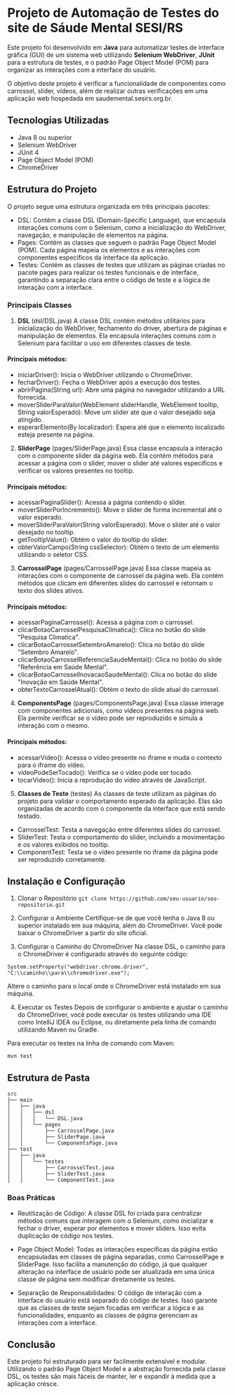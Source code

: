 # Projeto de Automação de Testes do site de Sáude Mental SESI/RS

Este projeto foi desenvolvido em **Java** para automatizar testes de interface gráfica (GUI) de um sistema web utilizando **Selenium WebDriver**, **JUnit** para a estrutura de testes, e o padrão Page Object Model (POM) para organizar as interações com a interface do usuário.

O objetivo deste projeto é verificar a funcionalidade de componentes como carrossel, slider, vídeos, além de realizar outras verificações em uma aplicação web hospedada em saudemental.sesirs.org.br.

## Tecnologias Utilizadas
* Java 8 ou superior
* Selenium WebDriver
* JUnit 4
* Page Object Model (POM)
* ChromeDriver

## Estrutura do Projeto
O projeto segue uma estrutura organizada em três principais pacotes:

* DSL: Contém a classe DSL (Domain-Specific Language), que encapsula interações comuns com o Selenium, como a inicialização do WebDriver, navegação, e manipulação de elementos na página.
* Pages: Contém as classes que seguem o padrão Page Object Model (POM). Cada página mapeia os elementos e as interações com componentes específicos da interface da aplicação.
* Testes: Contém as classes de testes que utilizam as páginas criadas no pacote pages para realizar os testes funcionais e de interface, garantindo a separação clara entre o código de teste e a lógica de interação com a interface.

### Principais Classes
1. **DSL** (dsl/DSL.java)
A classe DSL contém métodos utilitários para inicialização do WebDriver, fechamento do driver, abertura de páginas e manipulação de elementos. Ela encapsula interações comuns com o Selenium para facilitar o uso em diferentes classes de teste.

#### Principais métodos:

* iniciarDriver(): Inicia o WebDriver utilizando o ChromeDriver.
* fecharDriver(): Fecha o WebDriver após a execução dos testes.
* abrirPagina(String url): Abre uma página no navegador utilizando a URL fornecida.
* moverSliderParaValor(WebElement sliderHandle, WebElement tooltip, String valorEsperado): Move um slider até que o valor desejado seja atingido.
* esperarElemento(By localizador): Espera até que o elemento localizado esteja presente na página.
  
2. **SliderPage** (pages/SliderPage.java)
Essa classe encapsula a interação com o componente slider da página web. Ela contém métodos para acessar a página com o slider, mover o slider até valores específicos e verificar os valores presentes no tooltip.

#### Principais métodos:

* acessarPaginaSlider(): Acessa a página contendo o slider.
* moverSliderPorIncremento(): Move o slider de forma incremental até o valor esperado.
* moverSliderParaValor(String valorEsperado): Move o slider até o valor desejado no tooltip.
* getTooltipValue(): Obtém o valor do tooltip do slider.
* obterValorCampo(String cssSelector): Obtém o texto de um elemento utilizando o seletor CSS.

3. **CarrosselPage** (pages/CarrosselPage.java)
Essa classe mapeia as interações com o componente de carrossel da página web. Ela contém métodos que clicam em diferentes slides do carrossel e retornam o texto dos slides ativos.

#### Principais métodos:

* acessarPaginaCarrossel(): Acessa a página com o carrossel.
* clicarBotaoCarrosselPesquisaClimatica(): Clica no botão do slide "Pesquisa Climatica".
* clicarBotaoCarrosselSetembroAmarelo(): Clica no botão do slide "Setembro Amarelo".
* clicarBotaoCarrosselReferenciaSaudeMental(): Clica no botão do slide "Referência em Saúde Mental".
* clicarBotaoCarrosselInovacaoSaudeMental(): Clica no botão do slide "Inovação em Saúde Mental".
* obterTextoCarrosselAtual(): Obtém o texto do slide atual do carrossel.
  
4. **ComponentsPage** (pages/ComponentsPage.java)
Essa classe interage com componentes adicionais, como vídeos presentes na página web. Ela permite verificar se o vídeo pode ser reproduzido e simula a interação com o mesmo.

#### Principais métodos:

* acessarVideo(): Acessa o vídeo presente no iframe e muda o contexto para o iframe do vídeo.
* videoPodeSerTocado(): Verifica se o vídeo pode ser tocado.
* tocarVideo(): Inicia a reprodução do vídeo através de JavaScript.
  
5. **Classes de Teste** (testes)
As classes de teste utilizam as páginas do projeto para validar o comportamento esperado da aplicação. Elas são organizadas de acordo com o componente da interface que está sendo testado.

* CarrosselTest: Testa a navegação entre diferentes slides do carrossel.
* SliderTest: Testa o comportamento do slider, incluindo a movimentação e os valores exibidos no tooltip.
* ComponentTest: Testa se o vídeo presente no iframe da página pode ser reproduzido corretamente.
  
## Instalação e Configuração

1. Clonar o Repositório
  `git clone https://github.com/seu-usuario/seu-repositorio.git`

3. Configurar o Ambiente
Certifique-se de que você tenha o Java 8 ou superior instalado em sua máquina, além do ChromeDriver. Você pode baixar o ChromeDriver a partir do site oficial.

4. Configurar o Caminho do ChromeDriver
Na classe DSL, o caminho para o ChromeDriver é configurado através do seguinte código:

`System.setProperty("webdriver.chrome.driver", "C:\\caminho\\para\\chromedriver.exe");`

Altere o caminho para o local onde o ChromeDriver está instalado em sua máquina.

4. Executar os Testes
Depois de configurar o ambiente e ajustar o caminho do ChromeDriver, você pode executar os testes utilizando uma IDE como IntelliJ IDEA ou Eclipse, ou diretamente pela linha de comando utilizando Maven ou Gradle.

Para executar os testes na linha de comando com Maven:

`mvn test`

## Estrutura de Pasta
```
src
├── main
│   ├── java
│   │   ├── dsl
│   │   │   └── DSL.java
│   │   └── pages
│   │       ├── CarrosselPage.java
│   │       ├── SliderPage.java
│   │       └── ComponentsPage.java
├── test
│   ├── java
│   │   └── testes
│   │       ├── CarrosselTest.java
│   │       ├── SliderTest.java
│   │       └── ComponentTest.java
```

### Boas Práticas
* Reutilização de Código: A classe DSL foi criada para centralizar métodos comuns que interagem com o Selenium, como inicializar e fechar o driver, esperar por elementos e mover sliders. Isso evita duplicação de código nos testes.

* Page Object Model: Todas as interações específicas da página estão encapsuladas em classes de página separadas, como CarrosselPage e SliderPage. Isso facilita a manutenção do código, já que qualquer alteração na interface de usuário pode ser atualizada em uma única classe de página sem modificar diretamente os testes.

* Separação de Responsabilidades: O código de interação com a interface do usuário está separado do código de testes. Isso garante que as classes de teste sejam focadas em verificar a lógica e as funcionalidades, enquanto as classes de página gerenciam as interações com a interface.

## Conclusão
Este projeto foi estruturado para ser facilmente extensível e modular. Utilizando o padrão Page Object Model e a abstração fornecida pela classe DSL, os testes são mais fáceis de manter, ler e expandir à medida que a aplicação cresce.

